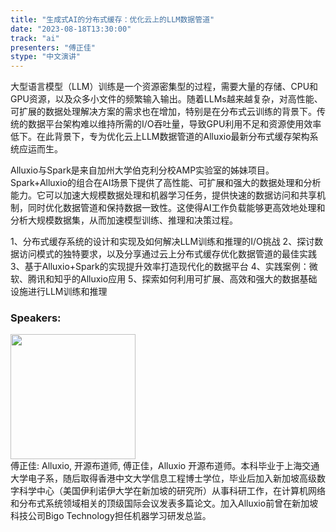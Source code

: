 ```yaml
---
title: "生成式AI的分布式缓存：优化云上的LLM数据管道"
date: "2023-08-18T13:30:00" 
track: "ai"
presenters: "傅正佳"
stype: "中文演讲"
---
```

大型语言模型（LLM）训练是一个资源密集型的过程，需要大量的存储、CPU和GPU资源，以及众多小文件的频繁输入输出。随着LLMs越来越复杂，对高性能、可扩展的数据处理解决方案的需求也在增加，特别是在分布式云训练的背景下。传统的数据平台架构难以维持所需的I/O吞吐量，导致GPU利用不足和资源使用效率低下。在此背景下，专为优化云上LLM数据管道的Alluxio最新分布式缓存架构系统应运而生。

Alluxio与Spark是来自加州大学伯克利分校AMP实验室的姊妹项目。Spark+Alluxio的组合在AI场景下提供了高性能、可扩展和强大的数据处理和分析能力。它可以加速大规模数据处理和机器学习任务，提供快速的数据访问和共享机制，同时优化数据管道和保持数据一致性。这使得AI工作负载能够更高效地处理和分析大规模数据集，从而加速模型训练、推理和决策过程。

1、分布式缓存系统的设计和实现及如何解决LLM训练和推理的I/O挑战
2、探讨数据访问模式的独特要求，以及分享通过云上分布式缓存优化数据管道的最佳实践
3、基于Alluxio+Spark的实现提升效率打造现代化的数据平台
4、实践案例：微软、腾讯和知乎的Alluxio应用
5、探索如何利用可扩展、高效和强大的数据基础设施进行LLM训练和推理
 ### Speakers: 
 <img src="https://img.bagevent.com/resource/20230602/1020502470.jpg" width="200" /><br>傅正佳: Alluxio, 开源布道师, 傅正佳，Alluxio 开源布道师。本科毕业于上海交通大学电子系，随后取得香港中文大学信息工程博士学位，毕业后加入新加坡高级数字科学中心（美国伊利诺伊大学在新加坡的研究所）从事科研工作，在计算机网络和分布式系统领域相关的顶级国际会议发表多篇论文。加入Alluxio前曾在新加坡科技公司Bigo Technology担任机器学习研发总监。
 <br><br>